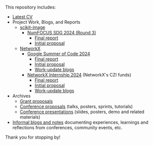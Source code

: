 This repository includes:

- [Latest CV](/CV.pdf)
- Project Work, Blogs, and Reports
    - [scikit-image](https://github.com/scikit-image)
        - [NumFOCUS SDG 2024 (Round 3)](https://github.com/Schefflera-Arboricola/blogs/tree/nf-sdg_report/scikit-image/Dispatching%28NumFOCUS_SDG_2024_R3%29) 
            - [Final report](https://github.com/Schefflera-Arboricola/blogs/blob/nf-sdg_report/scikit-image/Dispatching(NumFOCUS_SDG_2024_R3)/final_report.md)
            - [Initial proposal](https://github.com/Schefflera-Arboricola/blogs/blob/main/archive/grant_proposals/scikit_image_NumFOCUS_SDG_R3_2024.md)
    - [NetworkX](https://github.com/networkx)
        - [Google Summer of Code 2024](/networkx/GSoC24)
            - [Final report](/networkx/GSoC24/Aditi_Juneja_GSoC_24_final_report.pdf)
            - [Initial proposal](/networkx/GSoC24/A_Juneja_GSoC24_proposal(updated).md)
            - [Work-update blogs](/networkx/GSoC24/)
        - [NetworkX Internship 2024](/networkx/IC%28~Outreachy%29) (NetworkX's CZI funds)
            - [Final report](https://github.com/Schefflera-Arboricola/blogs/blob/main/networkx/IC(~Outreachy)/NetworkX-Internship-Working-on-nx-parallel.md)
            - [Initial proposal](https://github.com/Schefflera-Arboricola/blogs/blob/main/networkx/IC(%7EOutreachy)/Outreachy_proposal_aditi_juneja.pdf)
            - [Work-update blogs](/networkx/IC(~Outreachy)/)
- Archives
    - [Grant proposals](/archive/grant_proposals)
    - [Conference proposals](/archive/conference_proposals) (talks, posters, sprints, tutorials)
    - [Conference presentations](/archive) (slides, posters, demo and related materials)
- [Informal blogs and notes](/conference_diaries) documenting experiences, learnings and reflections from conferences, community events, etc.


Thank you for stopping by!
